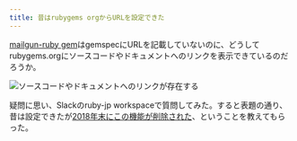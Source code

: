 ```yaml
---
title: 昔はrubygems orgからURLを設定できた
---
```

[mailgun-ruby gem](https://rubygems.org/gems/mailgun-ruby)はgemspecにURLを記載していないのに、どうしてrubygems.orgにソースコードやドキュメントへのリンクを表示できているのだろうか。

![](https://lh3.googleusercontent.com/KtVWxLcTBKgpzyR-sHAS1rzFYaASZXp6yijLlTAhFkRLNsWwlUxD_-tTzONa4vx291FPTcwgPNTeKhchSF8x4XESMKPb7bBVr8CqD8J2Vl5xetC5TD1qJZL0kNHvCSE4XWG1zgT4iXQyPDSnKbekoy9R8Mx4NFB-Yaw3Nt89iiAGOzxfioOg7iUr8tVq "ソースコードやドキュメントへのリンクが存在する")

疑問に思い、Slackのruby-jp workspaceで質問してみた。すると表題の通り、昔は設定できたが[2018年末にこの機能が削除された](https://github.com/rubygems/rubygems.org/pull/1815)、ということを教えてもらった。
